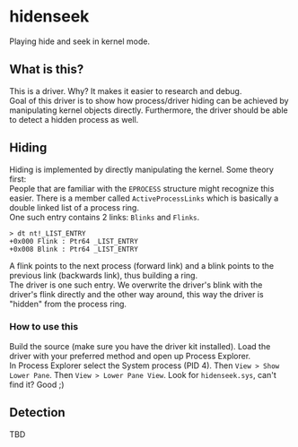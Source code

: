 # hidenseek
Playing hide and seek in kernel mode.

## What is this?
This is a driver. Why? It makes it easier to research and debug.  
Goal of this driver is to show how process/driver hiding can be achieved by manipulating kernel objects directly. Furthermore, the driver should be able to detect a hidden process as well.

## Hiding
Hiding is implemented by directly manipulating the kernel. Some theory first:  
People that are familiar with the `EPROCESS` structure might recognize this easier. There is a member called `ActiveProcessLinks` which is basically a double linked list of a process ring.  
One such entry contains 2 links: `Blinks` and `Flinks`.  

```
> dt nt!_LIST_ENTRY
+0x000 Flink : Ptr64 _LIST_ENTRY
+0x008 Blink : Ptr64 _LIST_ENTRY
```

A flink points to the next process (forward link) and a blink points to the previous link (backwards link), thus building a ring.  
The driver is one such entry. We overwrite the driver's blink with the driver's flink directly and the other way around, this way the driver is "hidden" from the process ring.

### How to use this
Build the source (make sure you have the driver kit installed). Load the driver with your preferred method and open up Process Explorer.  
In Process Explorer select the System process (PID 4). Then `View > Show Lower Pane`. Then `View > Lower Pane View`. Look for `hidenseek.sys`, can't find it? Good ;)

## Detection
TBD
